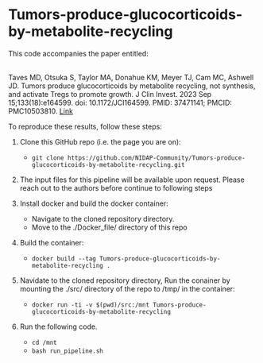 # Tumors-produce-glucocorticoids-by-metabolite-recycling

This code accompanies the paper entitled:

<br>Taves MD, Otsuka S, Taylor MA, Donahue KM, Meyer TJ, Cam MC, Ashwell JD. Tumors produce glucocorticoids by metabolite recycling, not synthesis, and activate Tregs to promote growth. J Clin Invest. 2023 Sep 15;133(18):e164599. doi: 10.1172/JCI164599. PMID: 37471141; PMCID: PMC10503810.  [Link](https://pubmed.ncbi.nlm.nih.gov/37471141/)


To reproduce these results, follow these steps:

1.  Clone this GitHub repo (i.e. the page you are on):
    * ```git clone https://github.com/NIDAP-Community/Tumors-produce-glucocorticoids-by-metabolite-recycling.git```

2.  The input files for this pipeline will be available upon request. Please reach out to the authors before continue to following steps

3.  Install docker and build the docker container:
    * Navigate to the cloned repository directory. 
    * Move to the ./Docker_file/ directory of this repo

4.  Build the container:
    * ```docker build --tag Tumors-produce-glucocorticoids-by-metabolite-recycling .```

5.  Navidate to the cloned repository directory, Run the conainer by mounting the ./src/ directory of the repo to /tmp/ in the container:
    * ```docker run -ti -v $(pwd)/src:/mnt Tumors-produce-glucocorticoids-by-metabolite-recycling```
    
6.  Run the following code.
    * ```cd /mnt```
    * ```bash run_pipeline.sh```

